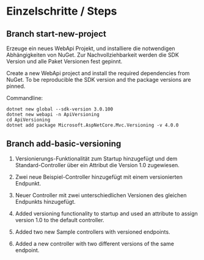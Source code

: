 # Einzelschritte / Steps

## Branch start-new-project

Erzeuge ein neues WebApi Projekt, und installiere die notwendigen Abhängigkeiten von NuGet. Zur Nachvollziehbarkeit werden die SDK Version und alle Paket Versionen fest gepinnt.

Create a new WebApi project and install the required dependencies from NuGet. To be reproducible the SDK version and the package versions are pinned.

Commandline:

```shell
dotnet new global --sdk-version 3.0.100
dotnet new webapi -n ApiVersioning
cd ApiVersioning
dotnet add package Microsoft.AspNetCore.Mvc.Versioning -v 4.0.0
```

## Branch add-basic-versioning

1. Versionierungs-Funktionalität zum Startup hinzugefügt und dem Standard-Controller über ein Attribut die Version 1.0 zugewiesen.
2. Zwei neue Beispiel-Controller hinzugefügt mit einem versionierten Endpunkt. 
3. Neuer Controller mit zwei unterschiedlichen Versionen des gleichen Endpunkts hinzugefügt.


1. Added versioning functionality to startup and used an attribute to assign version 1.0 to the default controller.
2. Added two new Sample controllers with versioned endpoints.
3. Added a new controller with two different versions of the same endpoint.

